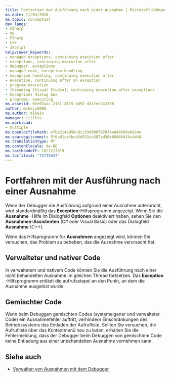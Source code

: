 ```yaml
---
title: Fortsetzen der Ausführung nach einer Ausnahme | Microsoft-Dokumentation
ms.date: 11/04/2016
ms.topic: conceptual
dev_langs:
- CSharp
- VB
- FSharp
- C++
- JScript
helpviewer_keywords:
- managed exceptions, continuing execution after
- exceptions, continuing execution after
- debugger, exceptions
- managed code, exception handling
- exception handling, continuing execution after
- execution, continuing after an exception
- program execution
- threading [Visual Studio], continuing execution after exceptions
- Exceptions dialog box
- programs, executing
ms.assetid: 6fe97aac-2131-4615-bd92-d3afee741558
author: mikejo5000
ms.author: mikejo
manager: jillfra
ms.workload:
- multiple
ms.openlocfilehash: e7be214a950c8cc93d986f97834a848bd9ab824e
ms.sourcegitcommit: 5f6ad1cefbcd3d531ce587ad30e684684f4c4d44
ms.translationtype: MT
ms.contentlocale: de-DE
ms.lasthandoff: 10/22/2019
ms.locfileid: "72745647"
---
```

# <a name="continuing-execution-after-an-exception"></a>Fortfahren mit der Ausführung nach einer Ausnahme
Wenn der Debugger die Ausführung aufgrund einer Ausnahme unterbricht, wird standardmäßig das **Exception**-Hilfsprogramm angezeigt. Wenn Sie die **Ausnahme** -Hilfe im Dialogfeld **Optionen** deaktiviert haben, sehen Sie den **Ausnahmen-Assistenten** (C# oder Visual Basic) oder das Dialogfeld **Ausnahme** (C++).

 Wenn das Hilfsprogramm für **Ausnahmen** angezeigt wird, können Sie versuchen, das Problem zu beheben, das die Ausnahme verursacht hat.

## <a name="managed-and-native-code"></a>Verwalteter und nativer Code
 In verwaltetem und nativem Code können Sie die Ausführung nach einer nicht behandelten Ausnahme im gleichen Thread fortsetzen. Das **Exception** -Hilfsprogramm entlädt die aufrufsstapel an den Punkt, an dem die Ausnahme ausgelöst wurde.

## <a name="mixed-code"></a>Gemischter Code
 Wenn beim Debuggen gemischten Codes (systemeigener und verwalteter Code) ein Ausnahmefehler auftritt, verhindern Einschränkungen des Betriebssystems das Entladen der Aufrufliste. Sollten Sie versuchen, die Aufrufliste über das Kontextmenü neu zu laden, erhalten Sie die Fehlermeldung, dass der Debugger beim Debuggen von gemischtem Code keine Entladung aus einer unbehandelten Ausnahme vornehmen kann.

## <a name="see-also"></a>Siehe auch

- [Verwalten von Ausnahmen mit dem Debugger](../debugger/managing-exceptions-with-the-debugger.md)